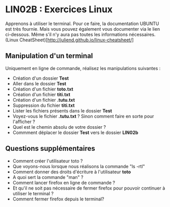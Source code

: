 # LIN02B : Exercices Linux
Apprenons à utiliser le terminal. 
Pour ce faire, la documentation UBUNTU est très fournie. Mais vous pouvez également vous documenter via le lien ci-dessous. Même s'il n'y aura pas toutes les informations nécessaires. 
(Linux CheatSheet)[http://juliend.github.io/linux-cheatsheet/]

## Manipulation d'un terminal
Uniquement en ligne de commande, réalisez les manipulations suivantes : 
 * Création d'un dossier __Test__
 * Aller dans le dossier __Test__
 * Création d'un fichier __toto.txt__
 * Création d'un fichier __titi.txt__
 * Création d'un fichier __.tutu.txt__
 * Suppression du fichier __titi.txt__
 * Lister les fichiers présents dans le dossier __Test__
 * Voyez-vous le fichier __.tutu.txt__ ? Sinon comment faire en sorte pour l'afficher ? 
 * Quel est le chemin absolu de votre dossier ? 
 * Commment déplacer le dossier __Test__ vers le dossier __LIN02b__

## Questions supplémentaires 
 * Comment créer l'utilisateur toto ?
 * Que voyons-nous lorsque nous réalisons la commande "ls -rtl"
 * Comment donner des droits d'écriture à l'utilisateur __toto__
 * A quoi sert la commande "man" ?
 * Comment lancer firefox en ligne de commande ?
 * Et qu'il ne soit pas nécessaire de fermer firefox pour pouvoir continuer à utiliser le terminal ? 
 * Comment fermer firefox depuis le terminal?


